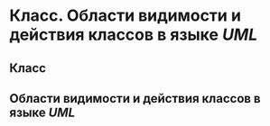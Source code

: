 Класс.
Области видимости и действия классов в языке _UML_
====

Класс
----

Области видимости и действия классов в языке _UML_
----
